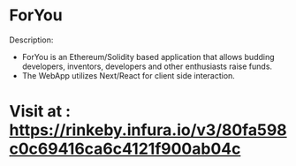 # ForYou
Description:
* ForYou is an Ethereum/Solidity based application that allows budding developers, inventors, developers and other enthusiasts raise funds.
* The WebApp utilizes Next/React for client side interaction.

# Visit at : https://rinkeby.infura.io/v3/80fa598c0c69416ca6c4121f900ab04c
